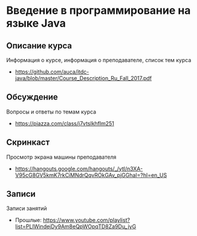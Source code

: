 # Введение в программирование на языке Java

## Описание курса

Информация о курсе, информация о преподавателе, список тем курса

* <https://github.com/auca/itdc-java/blob/master/Course_Description_Ru_Fall_2017.pdf>

## Обсуждение

Вопросы и ответы по темам курса

* <https://piazza.com/class/j7vtslkhflm251>

## Скринкаст

Просмотр экрана машины преподавателя

* <https://hangouts.google.com/hangouts/_/ytl/n3XA-V95cG8GV5kmK7rkCiMNdrQqvROkGAv_pjGGhaI=?hl=en_US>

## Записи

Записи занятий

* Прошлые: <https://www.youtube.com/playlist?list=PLIWindejDy9Am8eQpWOpqTD8Za9Du_jyG>

